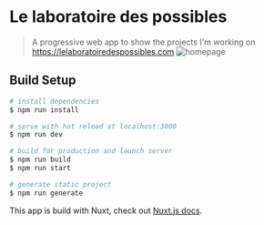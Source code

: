 # Le laboratoire des possibles

> A progressive web app to show the projects I'm working on
<https://lelaboratoiredespossibles.com>
![homepage](https://github.com/colinfaivre/LeLaboratoireDesPossibles/static/og-image.png "Logo Title Text 1")

## Build Setup

``` bash
# install dependencies
$ npm run install

# serve with hot reload at localhost:3000
$ npm run dev

# build for production and launch server
$ npm run build
$ npm run start

# generate static project
$ npm run generate
```

This app is build with Nuxt, check out [Nuxt.js docs](https://nuxtjs.org).
